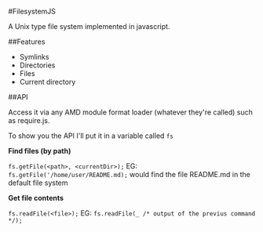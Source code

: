 #FilesystemJS

A Unix type file system implemented in javascript.

##Features

+ Symlinks
+ Directories
+ Files
+ Current directory

##API

Access it via any AMD module format loader (whatever they're called) such as require.js.

To show you the API I'll put it in a variable called `fs`

**Find files (by path)**

`fs.getFile(<path>, <currentDir>);` EG: `fs.getFile('/home/user/README.md);` would find the file README.md in the default file system

**Get file contents**

`fs.readFile(<file>);` EG: `fs.readFile(_ /* output of the previus command */);`
